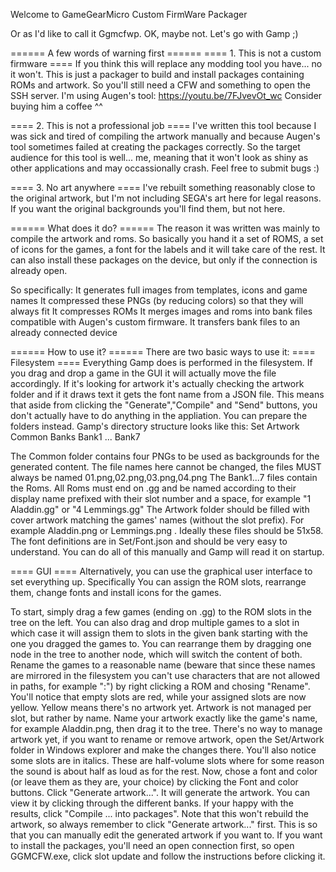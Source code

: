 
Welcome to GameGearMicro Custom FirmWare Packager

Or as I'd like to call it Ggmcfwp. OK, maybe not. Let's go with Gamp ;)

====== A few words of warning first ======
==== 1. This is not a custom firmware ====
If you think this will replace any modding tool you have... no it won't. This is just a packager to build and install packages containing ROMs and artwork.
So you'll still need a CFW and something to open the SSH server.
I'm using Augen's tool: https://youtu.be/7FJvevOt_wc
Consider buying him a coffee ^^

==== 2. This is not a professional job ====
I've written this tool because I was sick and tired of compiling the artwork manually and because Augen's tool sometimes failed at creating the packages correctly.
So the target audience for this tool is well... me, meaning that it won't look as shiny as other applications and may occassionally crash.
Feel free to submit bugs :)

==== 3. No art anywhere ====
I've rebuilt something reasonably close to the original artwork, but I'm not including SEGA's art here for legal reasons.
If you want the original backgrounds you'll find them, but not here. 


====== What does it do? ======
The reason it was written was mainly to compile the artwork and roms. So basically you hand it a set of ROMS, a set of icons for the games, a font for the labels and it will take care of the rest.
It can also install these packages on the device, but only if the connection is already open.

So specifically:
	It generates full images from templates, icons and game names
	It compressed these PNGs (by reducing colors) so that they will always fit
	It compresses ROMs
	It merges images and roms into bank files compatible with Augen's custom firmware.
	It transfers bank files to an already connected device
	

====== How to use it? ======
There are two basic ways to use it:
==== Filesystem ====
Everything Gamp does is performed in the filesystem. If you drag and drop a game in the GUI it will actually move the file accordingly.
If it's looking for artwork it's actually checking the artwork folder and if it draws text it gets the font name from a JSON file.
This means that aside from clicking the "Generate","Compile" and "Send" buttons, you don't actually have to do anything in the appliation. You can prepare the folders instead.
Gamp's directory structure looks like this:
Set
	Artwork
	Common
	Banks
		Bank1
		...
		Bank7

The Common folder contains four PNGs to be used as backgrounds for the generated content. The file names here cannot be changed, the files MUST always be named 01.png,02.png,03.png,04.png
The Bank1...7 files contain the Roms. All Roms must end on .gg and be named according to their display name prefixed with their slot number and a space, for example "1 Aladdin.gg" or "4 Lemmings.gg"
The Artwork folder should be filled with cover artwork matching the games' names (without the slot prefix). For example Aladdin.png or Lemmings.png . Ideally these files should be 51x58.
The font definitions are in Set/Font.json and should be very easy to understand.
You can do all of this manually and Gamp will read it on startup.

==== GUI ====
Alternatively, you can use the graphical user interface to  set everything up. Specifically You can assign the ROM slots, rearrange them, change fonts and install icons for the games.

To start, simply drag a few games (ending on .gg) to the ROM slots in the tree on the left. You can also drag and drop multiple games to a slot in which case it will assign them to slots in the given bank starting with the one you dragged the games to.
You can rearrange them by dragging one node in the tree to another node, which will switch the content of both.
Rename the games to a reasonable name (beware that since these names are mirrored in the filesystem you can't use characters that are not allowed in paths, for example ":") by right clicking a ROM and chosing "Rename".
You'll notice that empty slots are red, while your assigned slots are now yellow. Yellow means there's no artwork yet.
	Artwork is not managed per slot, but rather by name. Name your artwork exactly like the game's name, for example Aladdin.png, then drag it to the tree.
	There's no way to manage artwork yet, if you want to rename or remove artwork, open the Set/Artwork folder in Windows explorer and make the changes there.
You'll also notice some slots are in italics. These are half-volume slots where for some reason the sound is about half as loud as for the rest.
Now, chose a font and color (or leave them as they are, your choice) by clicking the Font and color buttons.
Click "Generate artwork...". It will generate the artwork. You can view it by clicking through the different banks.
If your happy with the results, click "Compile ... into packages". Note that this won't rebuild the artwork, so always remember to click "Generate artwork..." first.
	This is so that you can manually edit the generated artwork if you want to.
If you want to install the packages, you'll need an open connection first, so open GGMCFW.exe, click slot update and follow the instructions before clicking it.


